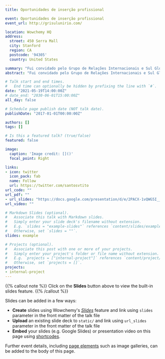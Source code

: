 ```yaml
---
title: Oportunidades de inserção profissional

event: Oportunidades de inserção profissional
event_url: http://grisulunirio.com/

location: Wowchemy HQ
address:
  street: 450 Serra Mall
  city: Stanford
  region: CA
  postcode: '94305'
  country: United States

summary: "Fui convidado pelo Grupo de Relações Internacionais e Sul Global para falar sobre Dados e Consultoria. Aproveitarei a oportunidade para tratar resumidamente do vem sendo chamado de Ciências Sociais Computacionais com foco em Análise de Redes.""
abstract: "Fui convidado pelo Grupo de Relações Internacionais e Sul Global para falar sobre Dados e Consultoria. Aproveitarei a oportunidade para tratar resumidamente do vem sendo chamado de Ciências Sociais Computacionais com foco em Análise de Redes e Processamento de Linguagem Natural aplicada ao mercado. Trarei exemplos de aplicações analíticas voltadas à área de Relações Governamentais (mas não só). No momento em que se dá destaque a geração de valor por meio de evidências, principalmente por causa do grande volume de dados disponíveis, focarei em pesquisas no ambiente digital e dados públicos (demanda urgente em tempos de pandemia)."

# Talk start and end times.
#   End time can optionally be hidden by prefixing the line with `#`.
date: "2021-05-19T14:00:00Z"
# date_end: "2030-06-01T15:00:00Z"
all_day: false

# Schedule page publish date (NOT talk date).
publishDate: "2017-01-01T00:00:00Z"

authors: []
tags: []

# Is this a featured talk? (true/false)
featured: false

image:
  caption: 'Image credit: []()'
  focal_point: Right

links:
- icon: twitter
  icon_pack: fab
  name: Follow
  url: https://twitter.com/santosvtito
url_code: ""
url_pdf: ""
- url_slides: "https://docs.google.com/presentation/d/e/2PACX-1vQWG5I__PnyTcuGRDgNvNflgVMaGZD3FgkwrZWBw8XkbBY1ZN7SlPDQYnuYVqMvV9HF8nxz2QfU1r0O/pub?start=true&loop=true&delayms=3000&slide=id.gd8ee5feab1_0_1066"
url_video: ""

# Markdown Slides (optional).
#   Associate this talk with Markdown slides.
#   Simply enter your slide deck's filename without extension.
#   E.g. `slides = "example-slides"` references `content/slides/example-slides.md`.
#   Otherwise, set `slides = ""`.
slides: example

# Projects (optional).
#   Associate this post with one or more of your projects.
#   Simply enter your project's folder or file name without extension.
#   E.g. `projects = ["internal-project"]` references `content/project/deep-learning/index.md`.
#   Otherwise, set `projects = []`.
projects:
- internal-project
---
```


{{% callout note %}}
Click on the **Slides** button above to view the built-in slides feature.
{{% /callout %}}

Slides can be added in a few ways:

- **Create** slides using Wowchemy's [*Slides*](https://wowchemy.com/docs/managing-content/#create-slides) feature and link using `slides` parameter in the front matter of the talk file
- **Upload** an existing slide deck to `static/` and link using `url_slides` parameter in the front matter of the talk file
- **Embed** your slides (e.g. Google Slides) or presentation video on this page using [shortcodes](https://wowchemy.com/docs/writing-markdown-latex/).

Further event details, including [page elements](https://wowchemy.com/docs/writing-markdown-latex/) such as image galleries, can be added to the body of this page.

